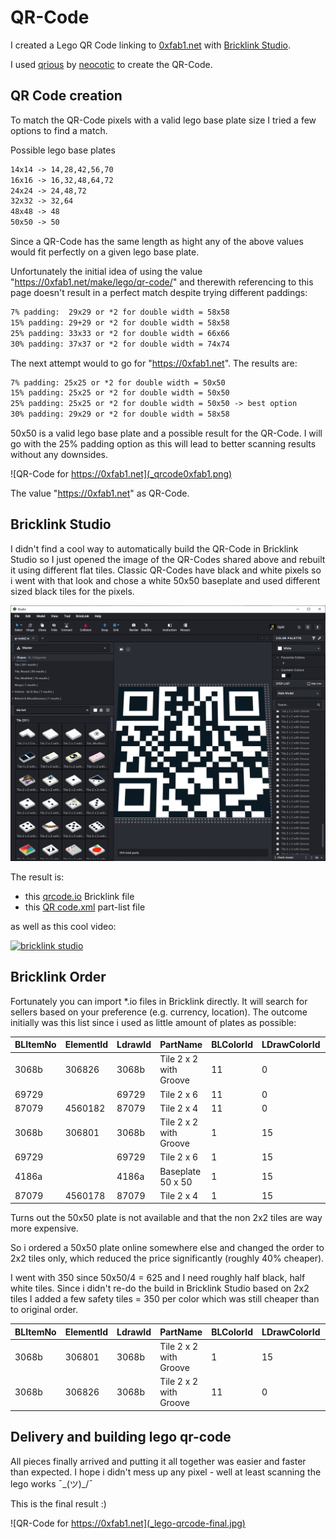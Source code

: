 # QR-Code

I created a Lego QR Code linking to [0xfab1.net](https://0xfab1.net/ "https://0xfab1.net/") with [Bricklink Studio](https://www.bricklink.com/v3/studio/download.page "https://www.bricklink.com/v3/studio/download.page").

I used [qrious](https://github.com/neocotic/qrious "https://github.com/neocotic/qrious") by [neocotic](https://neocotic.dev/ "https://neocotic.dev/") to create the QR-Code.

## QR Code creation

To match the QR-Code pixels with a valid lego base plate size I tried a few options to find a match.

Possible lego base plates

``` txt
14x14 -> 14,28,42,56,70
16x16 -> 16,32,48,64,72
24x24 -> 24,48,72
32x32 -> 32,64
48x48 -> 48
50x50 -> 50
```

Since a QR-Code has the same length as hight any of the above values would fit perfectly on a given lego base plate.

Unfortunately the initial idea of using the value "https://0xfab1.net/make/lego/qr-code/" and therewith referencing to this page doesn't result in a perfect match despite trying different paddings:

``` txt
7% padding:  29x29 or *2 for double width = 58x58
15% padding: 29+29 or *2 for double width = 58x58
25% padding: 33x33 or *2 for double width = 66x66
30% padding: 37x37 or *2 for double width = 74x74
```

The next attempt would to go for "https://0xfab1.net". The results are:  

``` txt
7% padding: 25x25 or *2 for double width = 50x50
15% padding: 25x25 or *2 for double width = 50x50
25% padding: 25x25 or *2 for double width = 50x50 -> best option
30% padding: 29x29 or *2 for double width = 58x58
```

50x50 is a valid lego base plate and a possible result for the QR-Code. I will go with the 25% padding option as this will lead to better scanning results without any downsides.

![QR-Code for https://0xfab1.net](_qrcode0xfab1.png)

The value "https://0xfab1.net" as QR-Code.

## Bricklink Studio

I didn't find a cool way to automatically build the QR-Code in Bricklink Studio so I just opened the image of the QR-Codes shared above and rebuilt it using different flat tiles. Classic QR-Codes have black and white pixels so i went with that look and chose a white 50x50 baseplate and used different sized black tiles for the pixels.

![bricklink studio](_qrcodestudiobricklink.jpg)

The result is:

- this [qrcode.io](_qrcode.io "qrcode.io") Bricklink file
- this [QR code.xml](_QRcode.xml "QRcode.xml") part-list file

as well as this cool video:

[![bricklink studio](_qrcode.webp)](_qrcode.mp4 "download me")

## Bricklink Order

Fortunately you can import *.io files in Bricklink directly. It will search for sellers based on your preference (e.g. currency, location). The outcome initially was this list since i used as little amount of plates as possible:

| BLItemNo | ElementId | LdrawId | PartName               | BLColorId | LDrawColorId | ColorName | ColorCategory | Qty | Weight |
|----------|-----------|---------|------------------------|-----------|--------------|-----------|---------------|-----|--------|
| 3068b    | 306826    | 3068b   | Tile 2 x 2 with Groove | 11        | 0            | Black     | Solid Colors  | 38  | 48     |
| 69729    |           | 69729   | Tile 2 x 6             | 11        | 0            | Black     | Solid Colors  | 76  | 135    |
| 87079    | 4560182   | 87079   | Tile 2 x 4             | 11        | 0            | Black     | Solid Colors  | 38  | 9      |
| 3068b    | 306801    | 3068b   | Tile 2 x 2 with Groove | 1         | 15           | White     | Solid Colors  | 48  | 48     |
| 69729    |           | 69729   | Tile 2 x 6             | 1         | 15           | White     | Solid Colors  | 49  | 135    |
| 4186a    |           | 4186a   | Baseplate 50 x 50      | 1         | 15           | White     | Solid Colors  | 1   | 235    |
| 87079    | 4560178   | 87079   | Tile 2 x 4             | 1         | 15           | White     | Solid Colors  | 44  | 9      |

Turns out the 50x50 plate is not available and that the non 2x2 tiles are way more expensive.

So i ordered a 50x50 plate online somewhere else and changed the order to 2x2 tiles only, which reduced the price significantly (roughly 40% cheaper).

I went with 350 since 50x50/4 = 625 and I need roughly half black, half white tiles.
Since i didn't re-do the build in Bricklink Studio based on 2x2 tiles I added a few safety tiles = 350 per color which was still cheaper than to original order.

| BLItemNo | ElementId | LdrawId | PartName               | BLColorId | LDrawColorId | ColorName | ColorCategory | Qty | Weight |
|----------|-----------|---------|------------------------|-----------|--------------|-----------|---------------|-----|--------|
| 3068b    | 306801    | 3068b   | Tile 2 x 2 with Groove | 1         | 15           | White     | Solid Colors  | 350 | 48     |
| 3068b    | 306826    | 3068b   | Tile 2 x 2 with Groove | 11        | 0            | Black     | Solid Colors  | 350 | 48     |

## Delivery and building lego qr-code

All pieces finally arrived and putting it all together was easier and faster than expected.
I hope i didn't mess up any pixel - well at least scanning the lego works ¯\_(ツ)_/¯

This is the final result :)

![QR-Code for https://0xfab1.net](_lego-qrcode-final.jpg)
